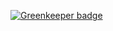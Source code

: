 

[![Greenkeeper badge](https://badges.greenkeeper.io/abdulhannanali/shopify-collections.svg)](https://greenkeeper.io/)